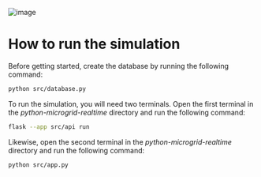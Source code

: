 ![image](https://media.discordapp.net/attachments/311213361125916672/1355122972750512228/gaylol.jpg?ex=67e7c81d&is=67e6769d&hm=a4bbb0ed48ed36ae2498c86dd3bce700b7a9b66f473a4fcf362fc09b69f26983&=&format=webp)

# How to run the simulation

Before getting started, create the database by running the following command:

```bash
python src/database.py
```

To run the simulation, you will need two terminals. Open the first terminal in the *python-microgrid-realtime* directory and run the following command:

```bash
flask --app src/api run
```

Likewise, open the second terminal in the *python-microgrid-realtime* directory and run the following command:

```bash
python src/app.py
```